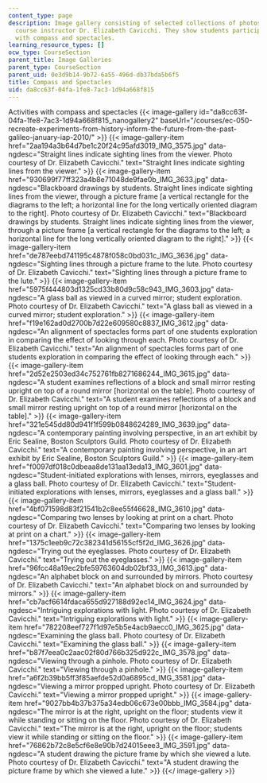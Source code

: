 ```yaml
---
content_type: page
description: Image gallery consisting of selected collections of photos taken by the
  course instructor Dr. Elizabeth Cavicchi. They show students participating in activities
  with compass and spectacles.
learning_resource_types: []
ocw_type: CourseSection
parent_title: Image Galleries
parent_type: CourseSection
parent_uid: 0e3d9b14-9b72-6a55-496d-db37bda5b6f5
title: Compass and Spectacles
uid: da8cc63f-04fa-1fe8-7ac3-1d94a668f815
---
```


Activities with compass and spectacles
{{< image-gallery id="da8cc63f-04fa-1fe8-7ac3-1d94a668f815_nanogallery2" baseUrl="/courses/ec-050-recreate-experiments-from-history-inform-the-future-from-the-past-galileo-january-iap-2010/" >}}
{{< image-gallery-item href="2aa194a3b64d7be1c20f24c95afd3019_IMG_3575.jpg" data-ngdesc="Straight lines indicate sighting lines from the viewer. Photo courtesy of Dr. Elizabeth Cavicchi." text="Straight lines indicate sighting lines from the viewer." >}}
{{< image-gallery-item href="930699f77ff323a4b8e71048de9fae0b_IMG_3633.jpg" data-ngdesc="Blackboard drawings by students. Straight lines indicate sighting lines from the viewer, through a picture frame \[a vertical rectangle for the diagrams to the left; a horizontal line for the long vertically oriented diagram to the right\]. Photo courtesy of Dr. Elizabeth Cavicchi." text="Blackboard drawings by students. Straight lines indicate sighting lines from the viewer, through a picture frame \[a vertical rectangle for the diagrams to the left; a horizontal line for the long vertically oriented diagram to the right\]." >}}
{{< image-gallery-item href="de787eebd741195c4878f058c0bd031c_IMG_3636.jpg" data-ngdesc="Sighting lines through a picture frame to the lute. Photo courtesy of Dr. Elizabeth Cavicchi." text="Sighting lines through a picture frame to the lute." >}}
{{< image-gallery-item href="5975f444803d1325cd33b80d9c58c943_IMG_3603.jpg" data-ngdesc="A glass ball as viewed in a curved mirror; student exploration. Photo courtesy of Dr. Elizabeth Cavicchi." text="A glass ball as viewed in a curved mirror; student exploration." >}}
{{< image-gallery-item href="f19e162ad0d2700b7d22e609580c8837_IMG_3612.jpg" data-ngdesc="An alignment of spectacles forms part of one students exploration in comparing the effect of looking through each. Photo courtesy of Dr. Elizabeth Cavicchi." text="An alignment of spectacles forms part of one students exploration in comparing the effect of looking through each." >}}
{{< image-gallery-item href="2d52e2503ed34c752761fb8271686244_IMG_3615.jpg" data-ngdesc="A student examines reflections of a block and small mirror resting upright on top of a round mirror \[horizontal on the table\]. Photo courtesy of Dr. Elizabeth Cavicchi." text="A student examines reflections of a block and small mirror resting upright on top of a round mirror \[horizontal on the table\]." >}}
{{< image-gallery-item href="321e545dd80d941f1f599b0848624289_IMG_3639.jpg" data-ngdesc="A contemporary painting involving perspective, in an art exhibit by Eric Sealine, Boston Sculptors Guild. Photo courtesy of Dr. Elizabeth Cavicchi." text="A contemporary painting involving perspective, in an art exhibit by Eric Sealine, Boston Sculptors Guild." >}}
{{< image-gallery-item href="f0097df018c0dbeaa8de131aa13eda13_IMG_3601.jpg" data-ngdesc="Student-initiated explorations with lenses, mirrors, eyeglasses and a glass ball. Photo courtesy of Dr. Elizabeth Cavicchi." text="Student-initiated explorations with lenses, mirrors, eyeglasses and a glass ball." >}}
{{< image-gallery-item href="4bf071598d83f21541b2c8ee55f46628_IMG_3610.jpg" data-ngdesc="Comparing two lenses by looking at print on a chart. Photo courtesy of Dr. Elizabeth Cavicchi." text="Comparing two lenses by looking at print on a chart." >}}
{{< image-gallery-item href="1375c1eeb9c72c382341d56155cf5f2d_IMG_3626.jpg" data-ngdesc="Trying out the eyeglasses. Photo courtesy of Dr. Elizabeth Cavicchi." text="Trying out the eyeglasses." >}}
{{< image-gallery-item href="96fcc48a19ec2bfe59763604db02bf33_IMG_3613.jpg" data-ngdesc="An alphabet block on and surrounded by mirrors. Photo courtesy of Dr. Elizabeth Cavicchi." text="An alphabet block on and surrounded by mirrors." >}}
{{< image-gallery-item href="cb7acf6614fdaca655d927188d92ec14_IMG_3624.jpg" data-ngdesc="Intriguing explorations with light. Photo courtesy of Dr. Elizabeth Cavicchi." text="Intriguing explorations with light." >}}
{{< image-gallery-item href="782208eef727f1d97e5b5e4acb9aecc0_IMG_3625.jpg" data-ngdesc="Examining the glass ball. Photo courtesy of Dr. Elizabeth Cavicchi." text="Examining the glass ball." >}}
{{< image-gallery-item href="b87f7eea0c2aac02f80d766b325d922c_IMG_3578.jpg" data-ngdesc="Viewing through a pinhole. Photo courtesy of Dr. Elizabeth Cavicchi." text="Viewing through a pinhole." >}}
{{< image-gallery-item href="a6f2b39bb5ff3f85aefde52d0a6895cd_IMG_3581.jpg" data-ngdesc="Viewing a mirror propped upright. Photo courtesy of Dr. Elizabeth Cavicchi." text="Viewing a mirror propped upright." >}}
{{< image-gallery-item href="9027bb4b37b375a34edb06c673e00bbb_IMG_3584.jpg" data-ngdesc="The mirror is at the right, upright on the floor; students view it while standing or sitting on the floor. Photo courtesy of Dr. Elizabeth Cavicchi." text="The mirror is at the right, upright on the floor; students view it while standing or sitting on the floor." >}}
{{< image-gallery-item href="76862b72c8e5cf6e8e90b7d24015eee3_IMG_3591.jpg" data-ngdesc="A student drawing the picture frame by which she viewed a lute. Photo courtesy of Dr. Elizabeth Cavicchi." text="A student drawing the picture frame by which she viewed a lute." >}}
{{</ image-gallery >}}